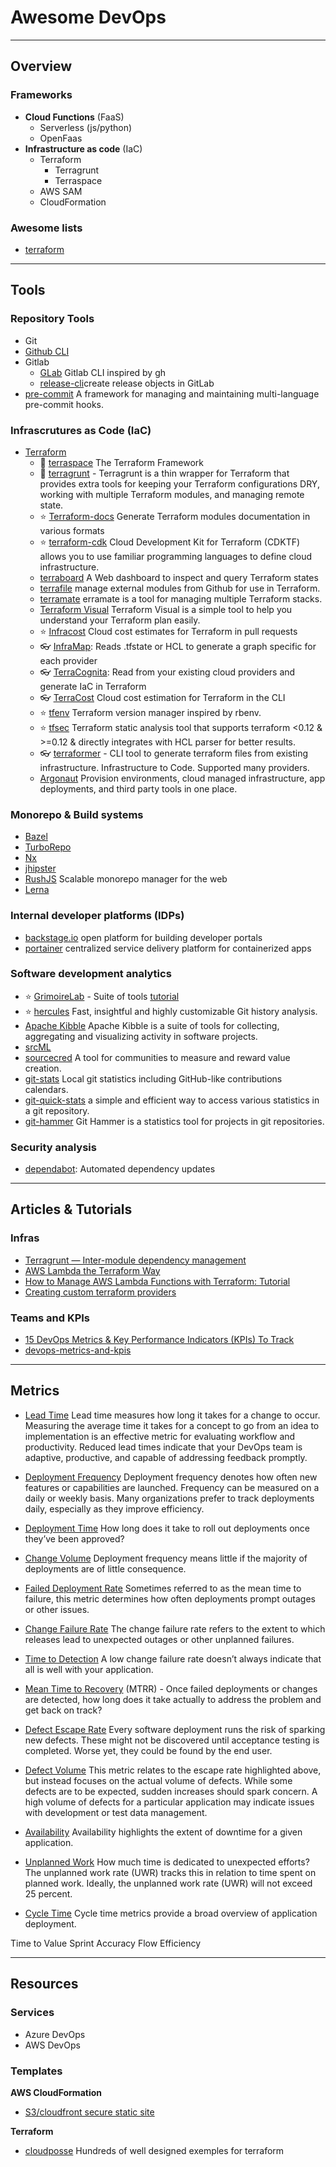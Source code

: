 # Awesome DevOps


------------------------------------------------------------------------------------------
## Overview

### Frameworks

* __Cloud Functions__ (FaaS)
  * Serverless (js/python)
  * OpenFaas
* __Infrastructure as code__ (IaC)
  * Terraform
    * Terragrunt
    * Terraspace
  * AWS SAM
  * CloudFormation

### Awesome lists
* [terraform](https://project-awesome.org/shuaibiyy/awesome-terraform)

------------------------------------------------------------------------------------------
## Tools

### Repository Tools
* Git
 * [Github CLI](https://cli.github.com/)
 * Gitlab
   * [GLab](https://github.com/profclems/glab) Gitlab CLI inspired by gh
   * [release-cli](https://gitlab.com/gitlab-org/release-cli)create release objects in GitLab
 * [pre-commit](https://pre-commit.com/) A framework for managing and maintaining multi-language pre-commit hooks.

### Infrascrutures as Code (IaC)

* [Terraform]()
  * 🌟 [terraspace](https://terraspace.cloud/) The Terraform Framework
  * 🌟 [terragrunt]() - Terragrunt is a thin wrapper for Terraform that provides extra tools for keeping your Terraform configurations DRY, working with multiple Terraform modules, and managing remote state.
  * ⭐ [Terraform-docs](https://terraform-docs.io/) Generate Terraform modules documentation in various formats
  * ⭐ [terraform-cdk](https://github.com/hashicorp/terraform-cdk) Cloud Development Kit for Terraform (CDKTF) allows you to use familiar programming languages to define cloud infrastructure. 
  * [terraboard](https://terraboard.io/) A Web dashboard to inspect and query Terraform states
  * [terrafile](https://github.com/coretech/terrafile) manage external modules from Github for use in Terraform.
  * [terramate](https://github.com/mineiros-io/terramate) erramate is a tool for managing multiple Terraform stacks.
  * [Terraform Visual](https://github.com/hieven/terraform-visual) Terraform Visual is a simple tool to help you understand your Terraform plan easily.
  * ⭐ [Infracost](https://www.infracost.io/) Cloud cost estimates for Terraform in pull requests
  * 👓 [InfraMap](https://github.com/cycloidio/inframap): Reads .tfstate or HCL to generate a graph specific for each provider
  * 👓 [TerraCognita](https://github.com/cycloidio/terracognita): Read from your existing cloud providers and generate IaC in Terraform
  * 👓 [TerraCost](https://github.com/cycloidio/terracost) Cloud cost estimation for Terraform in the CLI
  * ⭐ [tfenv](https://github.com/tfutils/tfenv) Terraform version manager inspired by rbenv.
  * ⭐ [tfsec](https://github.com/aquasecurity/tfsec) Terraform static analysis tool that supports terraform <0.12 & >=0.12 & directly integrates with HCL parser for better results.
  * 👓 [terraformer](https://github.com/GoogleCloudPlatform/terraformer) - CLI tool to generate terraform files from existing infrastructure. Infrastructure to Code. Supported many providers.
  * [Argonaut](https://www.argonaut.dev/) Provision environments, cloud managed infrastructure, app deployments, and third party tools in one place.

### Monorepo & Build systems
* [Bazel]()
* [TurboRepo](https://turborepo.org/)
* [Nx](https://nx.dev/)
* [jhipster](https://www.jhipster.tech/installation/)
* [RushJS](https://rushjs.io/) Scalable monorepo manager for the web
* [Lerna](/)
  
### Internal developer platforms (IDPs)
* [backstage.io]() open platform for building developer portals
* [portainer]() centralized service delivery platform for containerized apps

### Software development analytics
* :star: [GrimoireLab](https://chaoss.github.io/grimoirelab/) - Suite of tools [tutorial](https://chaoss.github.io/grimoirelab-tutorial/)
* :star: [hercules]( https://github.com/src-d/hercules]) Fast, insightful and highly customizable Git history analysis.
* [Apache Kibble](https://kibble.apache.org/) Apache Kibble is a suite of tools for collecting, aggregating and visualizing activity in software projects.
* [srcML](https://www.srcml.org/)
* [sourcecred](https://sourcecred.io/) A tool for communities to measure and reward value creation.
* [git-stats](https://github.com/IonicaBizau/git-stats) Local git statistics including GitHub-like contributions calendars.
* [git-quick-stats](https://github.com/arzzen/git-quick-stats) a simple and efficient way to access various statistics in a git repository.
* [git-hammer](https://github.com/asharov/git-hammer) Git Hammer is a statistics tool for projects in git repositories.

### Security analysis
* [dependabot](https://dependabot.com/): Automated dependency updates


------------------------------------------------------------------------------------------
## Articles & Tutorials

### Infras
* [Terragrunt — Inter-module dependency management](https://itnext.io/terragrunt-inter-module-dependency-management-36528693acdf)
* [AWS Lambda the Terraform Way](https://github.com/nsriram/lambda-the-terraform-way)
* [How to Manage AWS Lambda Functions with Terraform: Tutorial](https://spacelift.io/blog/terraform-aws-lambda)
* [Creating custom terraform providers](https://medium.com/@jozmo/creating-custom-terraform-providers-341311823fa2)

### Teams and KPIs
* [15 DevOps Metrics & Key Performance Indicators (KPIs) To Track](https://phoenixnap.com/blog/devops-metrics-kpis)
* [devops-metrics-and-kpis](https://www.appdynamics.com/topics/devops-metrics-and-kpis#~8-devops-resources)


------------------------------------------------------------------------------------------
## Metrics

* [Lead Time]() Lead time measures how long it takes for a change to occur. <br/> Measuring the average time it takes for a concept to go from an idea to implementation is an effective metric for evaluating workflow and productivity. Reduced lead times indicate that your DevOps team is adaptive, productive, and capable of addressing feedback promptly.
* [Deployment Frequency]() Deployment frequency denotes how often new features or capabilities are launched. Frequency can be measured on a daily or weekly basis. Many organizations prefer to track deployments daily, especially as they improve efficiency.
* [Deployment Time]() How long does it take to roll out deployments once they’ve been approved?
* [Change Volume]() Deployment frequency means little if the majority of deployments are of little consequence.
* [Failed Deployment Rate]() Sometimes referred to as the mean time to failure, this metric determines how often deployments prompt outages or other issues.
* [Change Failure Rate]() The change failure rate refers to the extent to which releases lead to unexpected outages or other unplanned failures.
* [Time to Detection]() A low change failure rate doesn’t always indicate that all is well with your application.
* [Mean Time to Recovery]() (MTRR) - Once failed deployments or changes are detected, how long does it take actually to address the problem and get back on track?

* [Defect Escape Rate]() Every software deployment runs the risk of sparking new defects. These might not be discovered until acceptance testing is completed. Worse yet, they could be found by the end user.
* [Defect Volume]() This metric relates to the escape rate highlighted above, but instead focuses on the actual volume of defects. While some defects are to be expected, sudden increases should spark concern. A high volume of defects for a particular application may indicate issues with development or test data management.
* [Availability]() Availability highlights the extent of downtime for a given application.
* [Unplanned Work]() How much time is dedicated to unexpected efforts? The unplanned work rate (UWR) tracks this in relation to time spent on planned work. Ideally, the unplanned work rate (UWR) will not exceed 25 percent.
* [Cycle Time]() Cycle time metrics provide a broad overview of application deployment.

Time to Value
Sprint Accuracy
Flow Efficiency

------------------------------------------------------------------------------------------

## Resources

### Services

* Azure DevOps
* AWS DevOps

### Templates

__AWS CloudFormation__  
* [S3/cloudfront secure static site](https://github.com/aws-samples/amazon-cloudfront-secure-static-site)
 
__Terraform__  
* [cloudposse](https://github.com/cloudposse) Hundreds of well designed exemples for terraform




